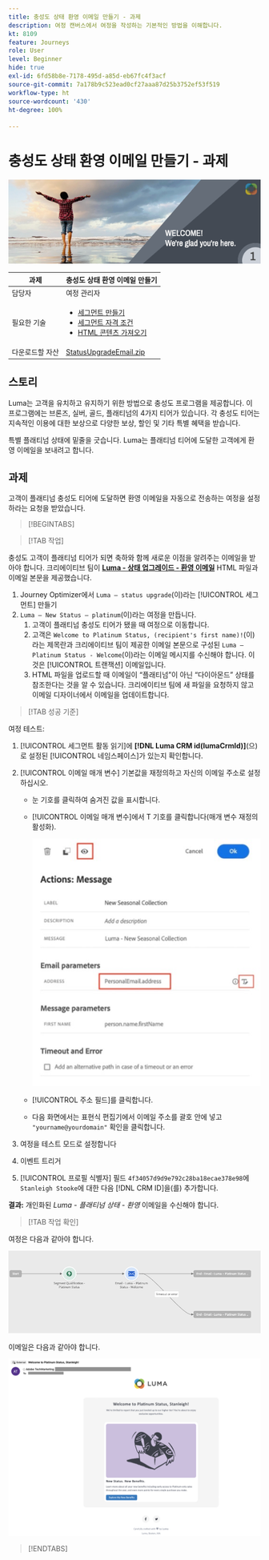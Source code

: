 ```yaml
---
title: 충성도 상태 환영 이메일 만들기 - 과제
description: 여정 캔버스에서 여정을 작성하는 기본적인 방법을 이해합니다.
kt: 8109
feature: Journeys
role: User
level: Beginner
hide: true
exl-id: 6fd58b8e-7178-495d-a85d-eb67fc4f3acf
source-git-commit: 7a178b9c523ead0cf27aaa87d25b3752ef53f519
workflow-type: ht
source-wordcount: '430'
ht-degree: 100%

---
```


# 충성도 상태 환영 이메일 만들기 - 과제

![충성도 상태 환영 이메일 - 과제 배너](/help/challenges/assets/email-assets/luma-transactional-onboarding-1.png)

| 과제 | 충성도 상태 환영 이메일 만들기 |
|---|---|
| 담당자 | 여정 관리자 |
| 필요한 기술 | <ul><li>[세그먼트 만들기](https://experienceleague.adobe.com/docs/journey-optimizer-learn/tutorials/profiles-segments-subscriptions/create-segments.html?lang=ko)</li> <li>[세그먼트 자격 조건](https://experienceleague.adobe.com/docs/journey-optimizer-learn/tutorials/create-journeys/use-case-read-segment-qualification.html?lang=ko)</li><li>[HTML 콘텐츠 가져오기](https://experienceleague.adobe.com/docs/journey-optimizer-learn/tutorials/create-messages/create-emails/import-and-author-html-email-content.html?lang=ko)</li></ul> |
| 다운로드할 자산 | [StatusUpgradeEmail.zip](/help/challenges/assets/email-assets/StatusUpgradeEmail.zip) |

## 스토리

Luma는 고객을 유치하고 유지하기 위한 방법으로 충성도 프로그램을 제공합니다. 이 프로그램에는 브론즈, 실버, 골드, 플래티넘의 4가지 티어가 있습니다. 각 충성도 티어는 지속적인 이용에 대한 보상으로 다양한 보상, 할인 및 기타 특별 혜택을 받습니다.

특별 플래티넘 상태에 밑줄을 긋습니다. Luma는 플래티넘 티어에 도달한 고객에게 환영 이메일을 보내려고 합니다.

## 과제

고객이 플래티넘 충성도 티어에 도달하면 환영 이메일을 자동으로 전송하는 여정을 설정하라는 요청을 받았습니다.

>[!BEGINTABS]

>[!TAB 작업]

충성도 고객이 플래티넘 티어가 되면 축하와 함께 새로운 이점을 알려주는 이메일을 받아야 합니다. 크리에이티브 팀이 **[Luma - 상태 업그레이드 - 환영 이메일](/help/challenges/assets/email-assets/StatusUpgradeEmail.zip)** HTML 파일과 이메일 본문을 제공했습니다.

1. Journey Optimizer에서 `Luma – status upgrade`(이)라는 [!UICONTROL 세그먼트] 만들기
2. `Luma – New Status – platinum`(이)라는 여정을 만듭니다.
   1. 고객이 플래티넘 충성도 티어가 됐을 때 여정으로 이동합니다.
   2. 고객은 `Welcome to Platinum Status, (recipient's first name)!`(이)라는 제목란과 크리에이티브 팀이 제공한 이메일 본문으로 구성된 `Luma – Platinum Status - Welcome`(이)라는 이메일 메시지를 수신해야 합니다. 이것은 [!UICONTROL 트랜잭션] 이메일입니다.
   3. HTML 파일을 업로드할 때 이메일이 “플래티넘”이 아닌 “다이아몬드” 상태를 참조한다는 것을 알 수 있습니다. 크리에이티브 팀에 새 파일을 요청하지 않고 이메일 디자이너에서 이메일을 업데이트합니다.

>[!TAB 성공 기준]

여정 테스트:

1. [!UICONTROL 세그먼트 활동 읽기]에 **[!DNL Luma CRM id(lumaCrmId)]**(으)로 설정된 [!UICONTROL 네임스페이스]가 있는지 확인합니다.
2. [!UICONTROL 이메일 매개 변수] 기본값을 재정의하고 자신의 이메일 주소로 설정하십시오.
   * 눈 기호를 클릭하여 숨겨진 값을 표시합니다.
   * [!UICONTROL 이메일 매개 변수]에서 T 기호를 클릭합니다(매개 변수 재정의 활성화).

       ![이메일 매개 변수 재정의](/help/challenges/assets/c3-override-email-paramters.jpg)
   
   *  [!UICONTROL 주소 필드]를 클릭합니다.
   * 다음 화면에서는 표현식 편집기에서 이메일 주소를 괄호 안에 넣고 `"yourname@yourdomain"` 확인을 클릭합니다.


3. 여정을 테스트 모드로 설정합니다
4. 이벤트 트리거
5. [!UICONTROL 프로필 식별자] 필드 `4f34057d9d9e792c28ba18ecae378e98`에 `Stanleigh Stooke`에 대한 다음 [!DNL CRM ID]을(를) 추가합니다.

**결과:** 개인화된 *Luma - 플래티넘 상태 - 환영* 이메일을 수신해야 합니다.

>[!TAB 작업 확인]

여정은 다음과 같아야 합니다.

![플래티넘-상태-업그레이드-여정](/help/challenges/assets/journey-luma-status-upgrade.png)


이메일은 다음과 같아야 합니다.

![Luma - 상태 업그레이드 - 환영 이메일](/help/challenges/assets/status-upgrade-welcome-email.png)

>[!ENDTABS]
